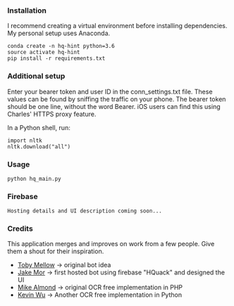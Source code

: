 ### Installation
I recommend creating a virtual environment before installing dependencies. 
My personal setup uses Anaconda.
```
conda create -n hq-hint python=3.6
source activate hq-hint
pip install -r requirements.txt
```
### Additional setup
Enter your bearer token and user ID in the conn_settings.txt file.
These values can be found by sniffing the traffic on your phone.
The bearer token should be one line, without the word Bearer.
iOS users can find this using Charles' HTTPS proxy feature.

In a Python shell, run:
```
import nltk
nltk.download("all")
```

### Usage
```
python hq_main.py
```

### Firebase
```
Hosting details and UI description coming soon...
```

### Credits
This application merges and improves on work from a few people. Give them a shout for their inspiration.
* [Toby Mellow](https://medium.com/@tobymellor/hq-trivia-using-bots-to-win-money-from-online-game-shows-ce2a1b11828b) 
-> original bot idea
* [Jake Mor](https://medium.com/@jakemor/hquack-my-public-hq-trivia-bot-is-shutting-down-5d9fcdbc9f6e)
    -> first hosted bot using firebase "HQuack" and designed the UI
* [Mike Almond](https://github.com/mikealmond)
    -> original OCR free implementation in PHP
* [Kevin Wu](https://github.com/Exaphis/HackQ-Trivia)
    -> Another OCR free implementation in Python